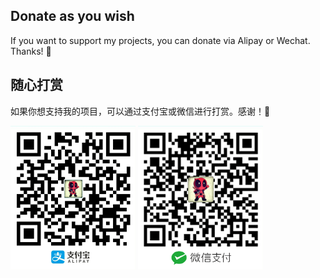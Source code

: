 ## Donate as you wish
If you want to support my projects, you can donate via Alipay or Wechat. Thanks! :bow:

## 随心打赏
如果你想支持我的项目，可以通过支付宝或微信进行打赏。感谢！:bow:

![Alipay](ap.png) ![Wechat](wx.png)
